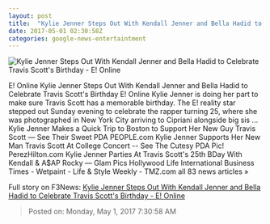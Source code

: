 ```yaml
---
layout: post
title:  "Kylie Jenner Steps Out With Kendall Jenner and Bella Hadid to Celebrate Travis Scott's Birthday - E! Online"
date: 2017-05-01 02:30:58Z
categories: google-news-entertaintment
---
```


![Kylie Jenner Steps Out With Kendall Jenner and Bella Hadid to Celebrate Travis Scott's Birthday - E! Online](http://akns-images.eonline.com/eol_images/Entire_Site/2017330/rs_600x600-170430184333-600.Kylie-Jenner-New-York.kg.043017.jpg?downsize=450:*&crop=450:350;left,top)

E! Online Kylie Jenner Steps Out With Kendall Jenner and Bella Hadid to Celebrate Travis Scott's Birthday E! Online Kylie Jenner is doing her part to make sure Travis Scott has a memorable birthday. The E! reality star stepped out Sunday evening to celebrate the rapper turning 25, where she was photographed in New York City arriving to Cipriani alongside big sis ... Kylie Jenner Makes a Quick Trip to Boston to Support Her New Guy Travis Scott — See Their Sweet PDA PEOPLE.com Kylie Jenner Supports Her New Man Travis Scott At College Concert -- See The Cutesy PDA Pic! PerezHilton.com Kylie Jenner Parties At Travis Scott's 25th BDay With Kendall & A$AP Rocky — Glam Pics Hollywood Life International Business Times - Wetpaint - Life & Style Weekly - TMZ.com all 83 news articles »


Full story on F3News: [Kylie Jenner Steps Out With Kendall Jenner and Bella Hadid to Celebrate Travis Scott's Birthday - E! Online](http://www.f3nws.com/n/2n34nE)

> Posted on: Monday, May 1, 2017 7:30:58 AM
